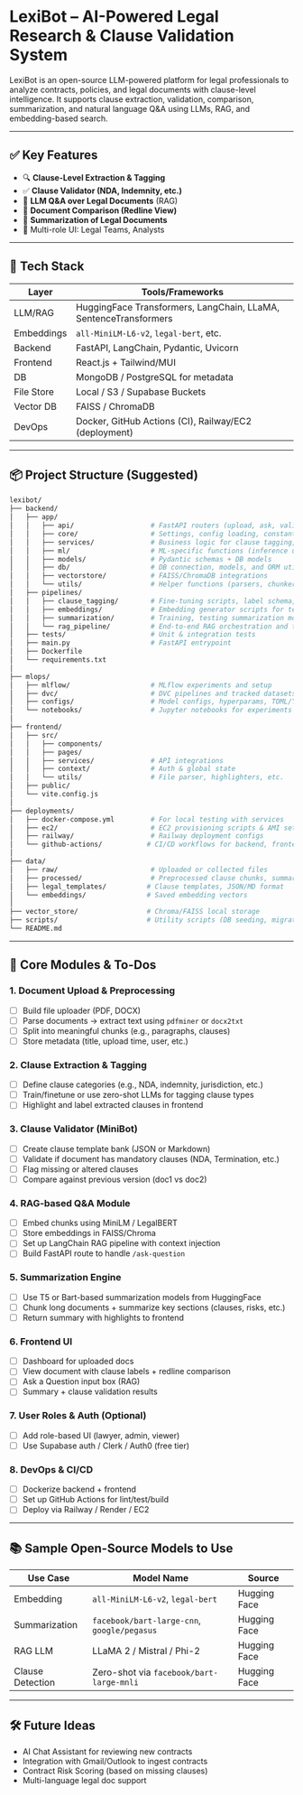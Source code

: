 #  LexiBot – AI-Powered Legal Research & Clause Validation System

LexiBot is an open-source LLM-powered platform for legal professionals to analyze contracts, policies, and legal documents with clause-level intelligence. It supports clause extraction, validation, comparison, summarization, and natural language Q&A using LLMs, RAG, and embedding-based search.

---

## ✅ Key Features

- 🔍 **Clause-Level Extraction & Tagging**  
- ✅ **Clause Validator (NDA, Indemnity, etc.)**
- 🧠 **LLM Q&A over Legal Documents** (RAG)
- 📄 **Document Comparison (Redline View)**
- 🧾 **Summarization of Legal Documents**
- 👥 Multi-role UI: Legal Teams, Analysts

---

## 🧱 Tech Stack

| Layer       | Tools/Frameworks |
|------------|------------------|
| LLM/RAG    | HuggingFace Transformers, LangChain, LLaMA, SentenceTransformers |
| Embeddings | `all-MiniLM-L6-v2`, `legal-bert`, etc. |
| Backend    | FastAPI, LangChain, Pydantic, Uvicorn |
| Frontend   | React.js + Tailwind/MUI |
| DB         | MongoDB / PostgreSQL for metadata |
| File Store | Local / S3 / Supabase Buckets |
| Vector DB  | FAISS / ChromaDB |
| DevOps     | Docker, GitHub Actions (CI), Railway/EC2 (deployment) |

---

## 📦 Project Structure (Suggested)

```bash
lexibot/
├── backend/
│   ├── app/
│   │   ├── api/                   # FastAPI routers (upload, ask, validate, summarize, etc.)
│   │   ├── core/                  # Settings, config loading, constants
│   │   ├── services/              # Business logic for clause tagging, validation, RAG, etc.
│   │   ├── ml/                    # ML-specific functions (inference utils, pipelines, etc.)
│   │   ├── models/                # Pydantic schemas + DB models
│   │   ├── db/                    # DB connection, models, and ORM utils (MongoDB/Postgres)
│   │   ├── vectorstore/           # FAISS/ChromaDB integrations
│   │   └── utils/                 # Helper functions (parsers, chunkers, logging)
│   ├── pipelines/
│   │   ├── clause_tagging/        # Fine-tuning scripts, label schema, training utils
│   │   ├── embeddings/            # Embedding generator scripts for text/doc chunks
│   │   ├── summarization/         # Training, testing summarization models
│   │   └── rag_pipeline/          # End-to-end RAG orchestration and testing
│   ├── tests/                     # Unit & integration tests
│   ├── main.py                    # FastAPI entrypoint
│   ├── Dockerfile
│   └── requirements.txt
│
├── mlops/
│   ├── mlflow/                    # MLflow experiments and setup
│   ├── dvc/                       # DVC pipelines and tracked datasets
│   ├── configs/                   # Model configs, hyperparams, TOML/YAML formats
│   └── notebooks/                 # Jupyter notebooks for experiments & prototyping
│
├── frontend/
│   ├── src/
│   │   ├── components/
│   │   ├── pages/
│   │   ├── services/              # API integrations
│   │   ├── context/               # Auth & global state
│   │   └── utils/                 # File parser, highlighters, etc.
│   ├── public/
│   └── vite.config.js
│
├── deployments/
│   ├── docker-compose.yml         # For local testing with services
│   ├── ec2/                       # EC2 provisioning scripts & AMI setup
│   ├── railway/                   # Railway deployment configs
│   └── github-actions/           # CI/CD workflows for backend, frontend, and ML models
│
├── data/
│   ├── raw/                       # Uploaded or collected files
│   ├── processed/                 # Preprocessed clause chunks, summaries, etc.
│   ├── legal_templates/          # Clause templates, JSON/MD format
│   └── embeddings/               # Saved embedding vectors
│
├── vector_store/                 # Chroma/FAISS local storage
├── scripts/                      # Utility scripts (DB seeding, migrations, monitoring)
└── README.md

```

---

## 📌 Core Modules & To-Dos

### 1. **Document Upload & Preprocessing**
- [ ] Build file uploader (PDF, DOCX)
- [ ] Parse documents → extract text using `pdfminer` or `docx2txt`
- [ ] Split into meaningful chunks (e.g., paragraphs, clauses)
- [ ] Store metadata (title, upload time, user, etc.)

### 2. **Clause Extraction & Tagging**
- [ ] Define clause categories (e.g., NDA, indemnity, jurisdiction, etc.)
- [ ] Train/finetune or use zero-shot LLMs for tagging clause types
- [ ] Highlight and label extracted clauses in frontend

### 3. **Clause Validator (MiniBot)**
- [ ] Create clause template bank (JSON or Markdown)
- [ ] Validate if document has mandatory clauses (NDA, Termination, etc.)
- [ ] Flag missing or altered clauses
- [ ] Compare against previous version (doc1 vs doc2)

### 4. **RAG-based Q&A Module**
- [ ] Embed chunks using MiniLM / LegalBERT
- [ ] Store embeddings in FAISS/Chroma
- [ ] Set up LangChain RAG pipeline with context injection
- [ ] Build FastAPI route to handle `/ask-question`

### 5. **Summarization Engine**
- [ ] Use T5 or Bart-based summarization models from HuggingFace
- [ ] Chunk long documents + summarize key sections (clauses, risks, etc.)
- [ ] Return summary with highlights to frontend

### 6. **Frontend UI**
- [ ] Dashboard for uploaded docs
- [ ] View document with clause labels + redline comparison
- [ ] Ask a Question input box (RAG)
- [ ] Summary + clause validation results

### 7. **User Roles & Auth (Optional)**
- [ ] Add role-based UI (lawyer, admin, viewer)
- [ ] Use Supabase auth / Clerk / Auth0 (free tier)

### 8. **DevOps & CI/CD**
- [ ] Dockerize backend + frontend
- [ ] Set up GitHub Actions for lint/test/build
- [ ] Deploy via Railway / Render / EC2

---

## 📚 Sample Open-Source Models to Use

| Use Case            | Model Name                                | Source         |
|---------------------|--------------------------------------------|----------------|
| Embedding           | `all-MiniLM-L6-v2`, `legal-bert`           | Hugging Face   |
| Summarization       | `facebook/bart-large-cnn`, `google/pegasus`| Hugging Face   |
| RAG LLM             | LLaMA 2 / Mistral / Phi-2                   | Hugging Face   |
| Clause Detection    | Zero-shot via `facebook/bart-large-mnli`   | Hugging Face   |

---

## 🛠️ Future Ideas

- AI Chat Assistant for reviewing new contracts
- Integration with Gmail/Outlook to ingest contracts
- Contract Risk Scoring (based on missing clauses)
- Multi-language legal doc support

